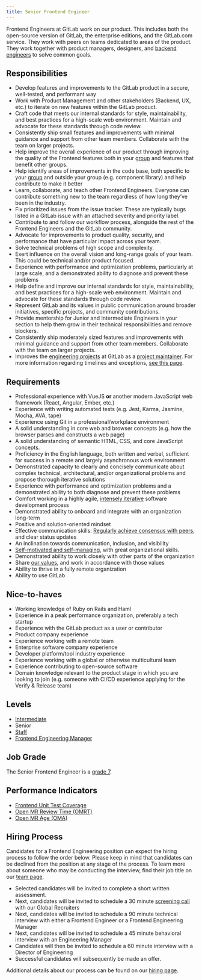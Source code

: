 ```yaml
---
title: Senior Frontend Engineer
---
```


Frontend Engineers at GitLab work on our product. This includes both the open-source version of GitLab, the enterprise editions, and the GitLab.com service. They work with peers on teams dedicated to areas of the product. They work together with product managers, designers, and [backend engineers](/job-families/engineering/backend-engineer/) to solve common goals.

## Responsibilities

- Develop features and improvements to the GitLab product in a secure, well-tested, and performant way
- Work with Product Management and other stakeholders (Backend, UX, etc.) to iterate on new features within the GitLab product.
- Craft code that meets our internal standards for style, maintainability, and best practices for a high-scale web environment. Maintain and advocate for these standards through code review.
- Consistently ship small features and improvements with minimal guidance and support from other team members. Collaborate with the team on larger projects.
- Help improve the overall experience of our product through improving the quality of the Frontend features both in your [group](https://about.gitlab.com/handbook/product/categories/#hierarchy) and features that benefit other groups.
- Help identify areas of improvements in the code base, both specific to your [group](https://about.gitlab.com/handbook/product/categories/#hierarchy) and outside your group (e.g. component library) and help contribute to make it better
- Learn, collaborate, and teach other Frontend Engineers. Everyone can contribute something new to the team regardless of how long they’ve been in the industry.
- Fix prioritized issues from the issue tracker. These are typically bugs listed in a GitLab issue with an attached severity and priority label.
- Contribute to and follow our workflow process, alongside the rest of the Frontend Engineers and the GitLab community.
- Advocate for improvements to product quality, security, and performance that have particular impact across your team.
- Solve technical problems of high scope and complexity.
- Exert influence on the overall vision and long-range goals of your team. This could be technical and/or product focused.
- Experience with performance and optimization problems, particularly at large scale, and a demonstrated ability to diagnose and prevent these problems
- Help define and improve our internal standards for style, maintainability, and best practices for a high-scale web environment. Maintain and advocate for these standards through code review.
- Represent GitLab and its values in public communication around broader initiatives, specific projects, and community contributions.
- Provide mentorship for Junior and Intermediate Engineers in your section to help them grow in their technical responsibilities and remove blockers.
- Consistently ship moderately sized features and improvements with minimal guidance and support from other team members. Collaborate with the team on larger projects.
- Improves the [engineering projects](https://about.gitlab.com/handbook/engineering/projects/) at GitLab as a [project maintainer](https://about.gitlab.com/handbook/engineering/workflow/code-review/#maintainer). For more information regarding timelines and exceptions, [see this page](https://about.gitlab.com/handbook/engineering/workflow/code-review/#senior-maintainers).

## Requirements

- Professional experience with VueJS **or** another modern JavaScript web framework (React, Angular, Ember, etc.)
- Experience with writing automated tests (e.g. Jest, Karma, Jasmine, Mocha, AVA, tape)
- Experience using Git in a professional/workplace environment
- A solid understanding in core web and browser concepts (e.g. how the browser parses and constructs a web page)
- A solid understanding of semantic HTML, CSS, and core JavaScript concepts.
- Proficiency in the English language, both written and verbal, sufficient for success in a remote and largely asynchronous work environment
- Demonstrated capacity to clearly and concisely communicate about complex technical, architectural, and/or organizational problems and propose thorough iterative solutions
- Experience with performance and optimization problems and a demonstrated ability to both diagnose and prevent these problems
- Comfort working in a highly agile, [intensely iterative][iteration] software development process
- Demonstrated ability to onboard and integrate with an organization long-term
- Positive and solution-oriented mindset
- Effective communication skills: [Regularly achieve consensus with peers][collaboration], and clear status updates
- An inclination towards communication, inclusion, and visibility
- [Self-motivated and self-managing][efficiency], with great organizational skills.
- Demonstrated ability to work closely with other parts of the organization
- Share [our values][values], and work in accordance with those values
- Ability to thrive in a fully remote organization
- Ability to use GitLab

[iteration]: https://about.gitlab.com/handbook/values/#iteration
[collaboration]: https://about.gitlab.com/handbook/values/#collaboration
[efficiency]: https://about.gitlab.com/handbook/values/#efficiency
[values]: https://about.gitlab.com/handbook/values

## Nice-to-haves

- Working knowledge of Ruby on Rails and Haml
- Experience in a peak performance organization, preferably a tech startup
- Experience with the GitLab product as a user or contributor
- Product company experience
- Experience working with a remote team
- Enterprise software company experience
- Developer platform/tool industry experience
- Experience working with a global or otherwise multicultural team
- Experience contributing to open-source software
- Domain knowledge relevant to the product stage in which you are looking to join (e.g. someone with CI/CD experience applying for the Verify & Release team)

## Levels

- [Intermediate](/job-families/engineering/development/frontend/#intermediate-frontend-engineer)
- Senior
- [Staff](/job-families/engineering/development/frontend/#staff-frontend-engineer)
- [Frontend Engineering Manager](/job-families/engineering/development/frontend/manager/)

## Job Grade

The Senior Frontend Engineer is a [grade 7](/handbook/total-rewards/compensation/compensation-calculator/#gitlab-job-grades).

## Performance Indicators

- [Frontend Unit Test Coverage](https://about.gitlab.com/handbook/engineering/development/performance-indicators/#frontend-unit-test-coverage)
- [Open MR Review Time (OMRT)](https://about.gitlab.com/handbook/engineering/development/performance-indicators/#open-mr-review-time-omrt)
- [Open MR Age (OMA)](https://about.gitlab.com/handbook/engineering/development/performance-indicators/#open-mr-age-oma)

## Hiring Process

Candidates for a Frontend Engineering position can expect the hiring process to follow the order below. Please keep in mind that candidates can be declined from the position at any stage of the process. To learn more about someone who may be conducting the interview, find their job title on our [team page](/handbook/company/team/).

- Selected candidates will be invited to complete a short written assessment.
- Next, candidates will be invited to schedule a 30 minute [screening call](/handbook/hiring/#screening-call) with our Global Recruiters
- Next, candidates will be invited to schedule a 90 minute technical interview with either a Frontend Engineer or a Frontend Engineering Manager
- Next, candidates will be invited to schedule a 45 minute behavioral interview with an Engineering Manager
- Candidates will then be invited to schedule a 60 minute interview with a Director of Engineering
- Successful candidates will subsequently be made an offer.

Additional details about our process can be found on our [hiring page](/handbook/hiring/).
